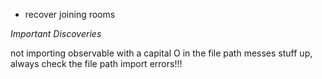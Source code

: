 - recover joining rooms

*Important Discoveries*

  not importing observable with a capital O in the file path messes stuff up,
  always check the file path import errors!!!
